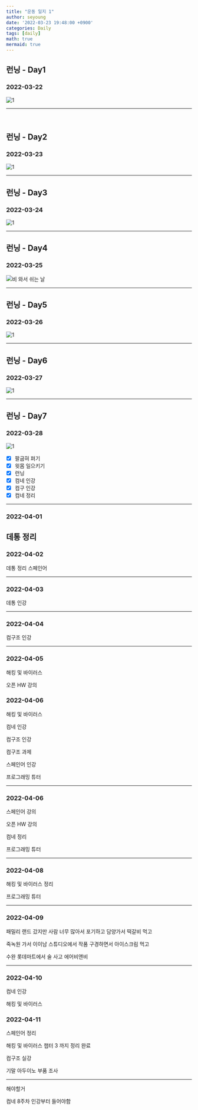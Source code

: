 ```yaml
---
title: "운동 일지 1"
author: seyoung
date: '2022-03-23 19:48:00 +0900'
categories: Daily
tags: [daily]
math: true
mermaid: true
---
```




## 런닝 - Day1

### 2022-03-22

![1](https://user-images.githubusercontent.com/54762273/159626780-2423eacb-5f21-4693-8707-1ffbc367cf39.jpg)

---
<br>

## 런닝 - Day2

### 2022-03-23

![1](https://user-images.githubusercontent.com/54762273/159678307-2e8e658b-3906-49a7-a30e-14ed5a198353.jpg)

----

## 런닝 - Day3

### 2022-03-24

![1](https://user-images.githubusercontent.com/54762273/160140516-95c74928-0ed3-4731-8d32-3a49c748e0a2.PNG)

----

## 런닝 - Day4

### 2022-03-25

![비 와서 쉬는 날](https://user-images.githubusercontent.com/54762273/160141269-410dbeff-02ea-4ca0-992a-1c212c937ce2.png)

---

## 런닝 - Day5

### 2022-03-26

![1](https://user-images.githubusercontent.com/54762273/160285009-dba1ee17-f080-4b3e-90e5-9dfaaad578b0.png)

---

## 런닝 - Day6

### 2022-03-27

![1](https://user-images.githubusercontent.com/54762273/160285009-dba1ee17-f080-4b3e-90e5-9dfaaad578b0.png)


---

## 런닝 - Day7

### 2022-03-28

![1](https://user-images.githubusercontent.com/54762273/160385776-02e76d94-c2fb-4f53-bb66-439c220c930d.jpg)

- [x] 팔굽혀 펴기
- [x] 윗몸 일으키기
- [x] 런닝
- [x] 컴네 인강
- [x] 컴구 인강
- [x] 컴네 정리

---

### 2022-04-01

데통 정리
---

### 2022-04-02

데통 정리 스페인어 

---

### 2022-04-03

데통 인강 

---

### 2022-04-04

컴구조 인강

---

### 2022-04-05

해킹 및 바이러스 

오픈 HW 강의

### 2022-04-06

해킹 및 바이러스 

컴네 인강

컴구조 인강 

컴구조 과제

스페인어 인강

프로그래밍 튜터

---

### 2022-04-06

스페인어 강의

오픈 HW 강의

컴네 정리

프로그래밍 튜터

---

### 2022-04-08

해킹 및 바이러스 정리

프로그래밍 튜터

---

### 2022-04-09

패밀리 랜드 갔지만 사람 너무 많아서 포기하고 담양가서 떡갈비 먹고

죽녹원 가서 이이남 스튜디오에서 작품 구경하면서 아이스크림 먹고

수완 롯데마트에서 술 사고 에어비앤비

---

### 2022-04-10

컴네 인강

해킹 및 바이러스

### 2022-04-11

스페인어 정리

해킹 및 바이러스 챕터 3 까지 정리 완료

컴구조 실강 

기말 아두이노 부품 조사 

----

해야할거 

컴네 8주차 인강부터 들어야함